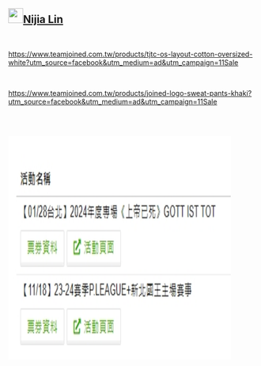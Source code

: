 <h2 id="user-content-nijia-lin"><a class="heading-link" href="#nijia-lin">
<img src="https://camo.githubusercontent.com/8e0f9cf2a951d92a9ffd1ccdc03612d8070be601939e180e09445aef0889e297/68747470733a2f2f7370726f66696c652e6c696e652d7363646e2e6e65742f30684b76546f696a794546466c35466763632d305a714a676c47467a4e615a30314c584852616278684654446c4e493174614269565a61423543536a74484a31594a41434a534e307846486a703142574d5f5a30446f6258346d536d35414946454d584868627551" width="30" height="30" data-canonical-src="https://sprofile.line-scdn.net/0hKvToijyEFFl5Fgcc-0ZqJglGFzNaZ01LXHRabxhFTDlNI1taBiVZaB5CSjtHJ1YJACJSN0xFHjp1BWM_Z0DobX4mSm5AIFEMXHhbuQ" style="max-width: 100%;">Nijia Lin<span aria-hidden="true" class="octicon octicon-link"></span></a></h2><br><p><a href="https://www.teamjoined.com.tw/products/tjtc-os-layout-cotton-oversized-white?utm_source=facebook&amp;utm_medium=ad&amp;utm_campaign=11Sale" rel="nofollow">https://www.teamjoined.com.tw/products/tjtc-os-layout-cotton-oversized-white?utm_source=facebook&amp;utm_medium=ad&amp;utm_campaign=11Sale</a></p>
<br /><p><a href="https://www.teamjoined.com.tw/products/joined-logo-sweat-pants-khaki?utm_source=facebook&amp;utm_medium=ad&amp;utm_campaign=11Sale" rel="nofollow">https://www.teamjoined.com.tw/products/joined-logo-sweat-pants-khaki?utm_source=facebook&amp;utm_medium=ad&amp;utm_campaign=11Sale</a></p>
<br /><p><br><a target="_blank" rel="noopener noreferrer" href="https://github.com/louis70109/ideas-tree/blob/master/images/480231040397606963.png"><img src="https://github.com/louis70109/ideas-tree/raw/master/images/480231040397606963.png" width="450" height="450" style="max-width: 100%;"></a></p>
